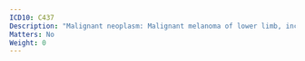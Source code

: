 ```yaml
---
ICD10: C437
Description: "Malignant neoplasm: Malignant melanoma of lower limb, including hip"
Matters: No
Weight: 0
---
```


